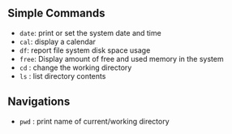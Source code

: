## Simple Commands
- `date`: print or set the system date and time
- `cal`: display a calendar
- `df`: report file system disk space usage
- `free`: Display amount of free and used memory in the system
- `cd` : change the working directory
- `ls` : list directory contents

## Navigations
- `pwd` : print name of current/working directory
